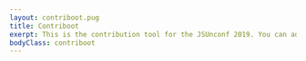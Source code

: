 ```yaml
---
layout: contriboot.pug
title: Contriboot
exerpt: This is the contribution tool for the JSUnconf 2019. You can add, find and vote contributions and interests here. At the conference, everybody can propose a talk. Everybody votes for the talks they want to see. The most voted talks will be held. <b>Note:</b> this is just an indicator for what topics will be held at the conference, <b>this is not the final voting!</b> That will happen at the conference. <br> <br> <b>You decide what will happen!</b>
bodyClass: contriboot
---
```

